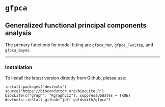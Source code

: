 # `gfpca`

## Generalized functional principal components analysis

The primary functions for model fitting are `gfpca_Mar`, `gfpca_TwoStep`, and `gfpca_Bayes`. 

---------------

### Installation

To install the latest version directly from Github, please use:
<pre><code>install.packages("devtools")
source("https://bioconductor.org/biocLite.R")
biocLite(c("graph", "Rgraphviz"), suppressUpdates = TRUE)
devtools::install_github("jeff-goldsmith/gfpca")
</code></pre>
